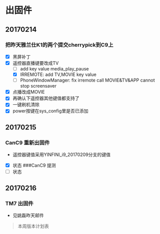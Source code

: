 # 出固件

## 20170214

###  把昨天雅兰仕K1的两个提交cherrypick到C9上
- [x] 黑屏补丁  
- [x] 遥控器直播键要改成TV  
	- [ ] add key value media_play_pause
	- [x] IRREMOTE: add TV,MOVIE key value
	- [ ] PhoneWindowManager: fix irremote call MOVIE&TV&APP cannot stop screensaver
- [x] 点播改成MOVIE  
- [x] 再确认下遥控器其他键值都支持了  
- [x] 一键刷机清除  
- [x] power按键在sys_config里是否已添加  

## 20170215
### CanC9 重新出固件
- 遥控器键值采用YINFINI_i9_20170209分支的键值
- [x] 状态
###CanC9 提测
- [ ] 状态

## 20170216
### TM7 出固件
- 见姚磊昨天邮件
> 本周版本计划表